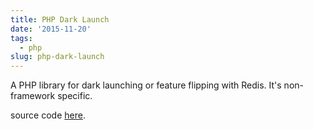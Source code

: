 ```yaml
---
title: PHP Dark Launch
date: '2015-11-20'
tags:
  - php
slug: php-dark-launch
---
```


<p>A PHP library for dark launching or feature flipping with Redis. It's non-framework specific.</p>

<p>source code <a href="https://github.com/noqcks/php-dark-launch">here</a>.</p>
